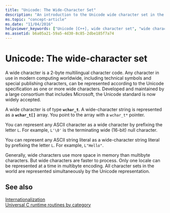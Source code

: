 ```yaml
---
title: "Unicode: The Wide-Character Set"
description: "An introduction to the Unicode wide character set in the Microsoft C runtime."
ms.topic: "concept-article"
ms.date: "11/04/2016"
helpviewer_keywords: ["Unicode [C++], wide character set", "wide characters [C++], Unicode"]
ms.assetid: b6a05a21-59a5-4d30-8c85-2dbe185f7a74
---
```

# Unicode: The wide-character set

A wide character is a 2-byte multilingual character code. Any character in use in modern computing worldwide, including technical symbols and special publishing characters, can be represented according to the Unicode specification as one or more wide characters. Developed and maintained by a large consortium that includes Microsoft, the Unicode standard is now widely accepted.

A wide character is of type **`wchar_t`**. A wide-character string is represented as a **`wchar_t[]`** array. You point to the array with a `wchar_t*` pointer.

You can represent any ASCII character as a wide character by prefixing the letter `L`. For example, `L'\0'` is the terminating wide (16-bit) null character.

You can represent any ASCII string literal as a wide-character string literal by prefixing the letter `L`. For example, `L"Hello"`.

Generally, wide characters use more space in memory than multibyte characters. But wide characters are faster to process. Only one locale can be represented at a time in multibyte encoding. All character sets in the world are represented simultaneously by the Unicode representation.

## See also

[Internationalization](./internationalization.md)\
[Universal C runtime routines by category](./run-time-routines-by-category.md)
